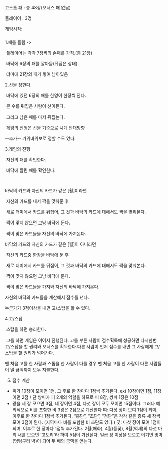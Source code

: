 고스톱 패 : 총 48장(보너스 패 없음)

플레이어 : 3명



게임시작:

###  	

1.패를 돌림 ->

​	플레이어는 각각 7장씩의 손패를 가짐.(총 21장)

​	바닥에 6장의 패를 깔아둠(뒤집은 상태).

​	더미에 21장의 패가 쌓여 남아있음 



2.선을 정한다.

​	바닥에 있던 6장의 패를 한명이 한장씩 깐다.

​	큰 수를 뒤집은 사람이 선이된다.

​	그리고 남은 패를 마저 뒤집는다.

​	게임의 진행은 선을 기준으로 시계 반대방향

--추가--
가위바위보로 정할 수도 있다.



3.게임의 진행

​	자신의 패를 확인한다.

​	바닥에 깔린 패를 확인한다.

​	

바닥의 카드와 자신의 카드가 같은 [월]이라면

​				자신의 카드를 내서 짝을 맞춰준 후

​				새로 더미에서 카드를 뒤집어, 그 것과 바닥의 카드에 대해서도 짝을 맞춰본다.

​				짝이 맞지 않으면 그냥 바닥에 둔다.

​				짝이 맞은 카드들을 자신의 바닥에 가져온다.



바닥의 카드와 자신의 카드가 같은 [월]이 아니라면

​					자신의 카드중 한장을 바닥에 둔 후			

​				새로 더미에서 카드를 뒤집어, 그 것과 바닥의 카드에 대해서도 짝을 맞춰본다.

​				짝이 맞지 않으면 그냥 바닥에 둔다.

​				짝이 맞은 카드들을 가져와 자신의 바닥에 가져온다.



자신의 바닥의 카드들을 계산해서 점수를 낸다.

누군가가 3점이상을 내면 고/스탑을 할 수 있다.





4.고/스탑

​	스탑을 하면 승리한다.

​	고를 하면 게임은 이어서 진행된다. 고를 부른 사람이 점수획득에 성공하면 다시한번 고/스탑을 할 권리와 보너스를 획득한다.다른 사람이 먼저 점수를 내면 그 사람에게 고/스탑을 할 권리가 넘어간다.

맨 처음 고를 한 사람과 스톱을 한 사람이 다를 경우 맨 처음 고를 한 사람이 다른 사람들이 낼 금액까지 모두 지불한다.

5. 점수 계산
- 피가 10장이 모이면 1점, 그 후로 한 장마다 1점씩 추가된다. ex) 10장이면 1점, 11장이면 2점 / 단 쌍피가 피 2개의 역할을 하므로 피 8장, 쌍피 1장은 10점
- 광을 세 장 모으면 3점, 네 장이면 4점, 다섯 장이 모두 모이면 15점이다. 그러나 예외적으로 비를 포함한 비 3광은 2점으로 계산한다
띠: 다섯 장이 모여 1점이 되며, 이후로 한 장마다 1점씩 추가된다. “홍단”, “초단”, “청단”은 각각 같은 종류 세 장씩 모여 3점이 된다. (지역마다 비를 포함한 비 초단도 있다.)
끗: 다섯 장이 모여 1점이 되며, 이후로 한 장마다 1점씩 추가된다. 2월(매화), 4월(등꽃), 8월(억새)의 다섯 마리 새를 모으면 '고도리'라 하여 5점이 가산된다. 일곱 장 이상을 모으고 이기면 멍박(멍텅구리 박)이 되어 두 배의 금액을 얻는다.


